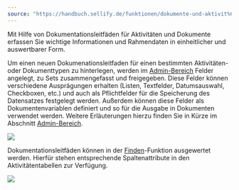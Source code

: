 ```yaml
---
source: "https://handbuch.sellify.de/funktionen/dokumente-und-aktivit%C3%A4ten-einheitlich-dokumentieren/"
---
```

Mit Hilfe von Dokumentationsleitfäden für Aktivitäten und Dokumente erfassen Sie wichtige Informationen und Rahmendaten in einheitlicher und auswertbarer Form.

Um einen neuen Dokumenationsleitfaden für einen bestimmten Aktivitäten- oder Dokumenttypen zu hinterlegen, werden im [Admin-Bereich](https://handbuch.sellify.de/funktionen/admin-bereich/ "Admin-Bereich") Felder angelegt, zu Sets zusammengefasst und freigegeben. Diese Felder können verschiedene Ausprägungen erhalten (Listen, Textfelder, Datumsauswahl, Checkboxen, etc.) und auch als Pflichtfelder für die Speicherung des Datensatzes festgelegt werden. Außerdem können diese Felder als Dokumentenvariablen definiert und so für die Ausgabe in Dokumenten verwendet werden. Weitere Erläuterungen hierzu finden Sie in Kürze im Abschnitt [Admin-Bereich](https://handbuch.sellify.de/funktionen/admin-bereich/ "Admin-Bereich").

![](https://image.jimcdn.com/app/cms/image/transf/dimension=647x10000:format=jpg/path/s42eb4d670de94a65/image/ib7bcd495f7336a60/version/1660237081/image.jpg)

Dokumentationsleitfäden können in der [Finden](https://handbuch.sellify.de/aufbau/finden/ "Finden")\-Funktion ausgewertet werden. Hierfür stehen entsprechende Spaltenattribute in den Aktivitätentabellen zur Verfügung.

![](https://image.jimcdn.com/app/cms/image/transf/dimension=521x10000:format=png/path/s42eb4d670de94a65/image/ib62de3b50ec4f218/version/1660236977/image.png)